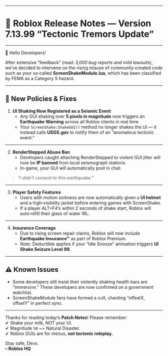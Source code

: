 
---

# :bell: **Roblox Release Notes — Version 7.13.99 “Tectonic Tremors Update”**  

---

:wave: Hello Developers!  

After extensive “feedback” (read: *3,000 bug reports and mild lawsuits*), we’ve decided to intervene on the rising misuse of community‑created code such as your so‑called **ScreenShakeModule.lua**, which has been classified by FEMA as a Category 5 hazard.  

---

## :rotating_light: **New Policies & Fixes**  

1. **UI Shaking Now Registered as a Seismic Event**  
   - Any GUI shaking over **5 pixels in magnitude** now triggers an **Earthquake Warning** across all Roblox clients in real time.  
   - Your `ScreenShake:ShakeGUI()` method no longer shakes the UI — it instead calls **USGS.gov** to notify them of an “anomalous tectonic event.”  

---

2. **RenderStepped Abuse Ban**  
   - Developers caught attaching RenderStepped to violent GUI jitter will now be **IP banned** from local seismograph stations.  
   - In-game, your GUI will automatically post in chat:  
> *“I didn’t consent to this earthquake.”*  

---

3. **Player Safety Features**  
   - Users with motion sickness are now automatically given a **UI helmet** and a high‑visibility jacket before entering games with ScreenShake.  
   - If a player ALT+F4’s within 2 seconds of shake start, Roblox will auto‑refill their glass of water IRL.  

---

4. **Insurance Coverage**  
   - Due to rising screen repair claims, Roblox will now include **Earthquake Insurance™** as part of Roblox Premium.  
   - *Note:* Deductible applies if your “Idle Snooze” animation triggers **UI Shake Seizure Level 99.**  

---

## :warning: **Known Issues**  
- Some developers still insist their violently shaking health bars are “immersive.” These developers are now confirmed on a government watchlist.  
- ScreenShakeModule fans have formed a cult, chanting “offsetX, offsetY” in perfect sync.  

---

Thanks for reading today’s **Patch Notes**! Please remember:  
✔ Shake your milk, NOT your UI.  
✔ Magnitude `50` ~= Natural Disaster.  
✔ Roblox GUIs are for menus, **not tectonic roleplay.**  

Stay safe, Devs.  
**– Roblox HQ**  

